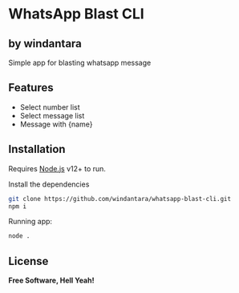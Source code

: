 # WhatsApp Blast CLI
## by windantara

Simple app for blasting whatsapp message

## Features

- Select number list
- Select message list
- Message with {name}


## Installation

Requires [Node.js](https://nodejs.org/) v12+ to run.

Install the dependencies

```sh
git clone https://github.com/windantara/whatsapp-blast-cli.git
npm i
```


Running app:

```sh
node .
```

## License

**Free Software, Hell Yeah!**
